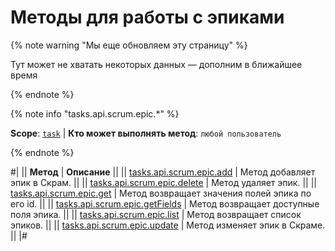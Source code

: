 # Методы для работы с эпиками

{% note warning "Мы еще обновляем эту страницу" %}

Тут может не хватать некоторых данных — дополним в ближайшее время

{% endnote %}

{% note info "tasks.api.scrum.epic.*" %}

**Scope**: [`task`](../../../scopes/permissions.md) | **Кто может выполнять метод**: `любой пользователь`

{% endnote %}

#|
|| **Метод** | **Описание** ||
|| [tasks.api.scrum.epic.add](./tasks-api-scrum-epic-add.md) | Метод добавляет эпик в Скрам. ||
|| [tasks.api.scrum.epic.delete](./tasks-api-scrum-epic-delete.md) | Метод удаляет эпик. ||
|| [tasks.api.scrum.epic.get](./tasks-api-scrum-epic-get.md) | Метод возвращает значения полей эпика по его id. ||
|| [tasks.api.scrum.epic.getFields](./tasks-api-scrum-epic-get-fields.md) | Метод возвращает доступные поля эпика. ||
|| [tasks.api.scrum.epic.list](./tasks-api-scrum-epic-list.md) | Метод возвращает список эпиков. ||
|| [tasks.api.scrum.epic.update](./tasks-api-scrum-epic-update.md) | Метод изменяет эпик в Скраме. ||
|#